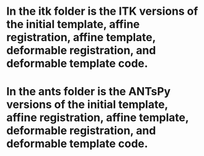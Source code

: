 # In the itk folder is the ITK versions of the initial template, affine registration, affine template, deformable registration, and deformable template code.
# In the ants folder is the ANTsPy versions of the initial template, affine registration, affine template, deformable registration, and deformable template code.
